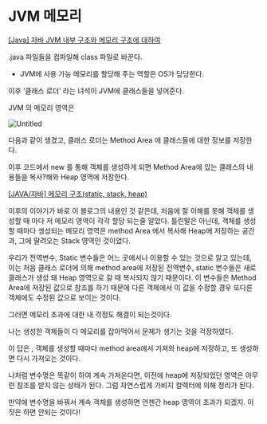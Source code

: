 # JVM 메모리

[[Java] 자바 JVM 내부 구조와 메모리 구조에 대하여](https://coding-factory.tistory.com/828)

.java 파일들을 컴파일해 class 파일로 바꾼다.

- JVM에 사용 가능 메모리를 할당해 주는 역할은 OS가 담당한다.

이후 ‘클래스 로더’ 라는 녀석이 JVM에 클래스들을 넣어준다. 

JVM 의 메모리 영역은 

![Untitled](JVM%20%E1%84%86%E1%85%A6%E1%84%86%E1%85%A9%E1%84%85%E1%85%B5%20c1bdb3c05cc045298f700183d256ebd6/Untitled.png)

다음과 같이 생겼고, 클래스 로더는 Method Area 에 클래스들에 대한 정보를 저장한다.

이후 코드에서 new 를 통해 객체를 생성하게 되면 Method Area에 있는 클래스의 내용들을 복사?해와 Heap 영역에 저장한다.

[[JAVA/자바] 메모리 구조(static, stack, heap)](https://m.blog.naver.com/heartflow89/220954420688)

이후의 이야기가 바로 이 블로그의 내용인 것 같은데, 처음에 잘 이해를 못해 객체를 생성할 때 마다 저 메모리 영역이 각각 할당 되는줄 알았다. 틀린말은 아닌데, 객체를 생성할 때마다 생성되는 메모리 영역은 method Area 에서 복사해 Heap에 저장하는 공간과, 그에 딸려오는 Stack 영역인 것이었다.

우리가 전역변수, Static 변수들은 어느 곳에서나 이용할 수 있는 것으로 알고 있는데, 이는 처음 클래스 로더에 의해 method area에 저장된 전역변수, static 변수들은 새로 클래스가 생성 돼 Heap 영역으로 갈 때 복사되지 않기 때문이다. 이 변수들은 Method Area에 저장된 값으로 참조를 하기 때문에 다른 객체에서 이 값을 수정할 경우 또다른 객체에도 수정된 값으로 보이는 것이다.

그러면 메모리 초과에 대한 내 걱정도 해결이 되는것이다.

나는 생성한 객체들이 다 메모리를 잡아먹어서 문제가 생기는 것을 걱정하였다. 

이 답은 , 객체를 생성할 때마다 method area에서 가져와 heap에 저장하고, 또 생성하면 다시 가져오는 것이다.

나처럼 변수명은 똑같이 하여 계속 가져온다면, 이전에 heap에 저장되었던 영역은 아무런 참조를 받지 않는 상태가 된다. 그럼 자연스럽게 가비지 컬렉터에 의해 정리가 된다.

만약에 변수명을 바꿔서 계속 객체를 생성하면 언젠간 heap 영역이 초과가 되겠지. 이 짓은 하면 안되는 것이다!